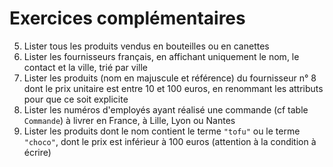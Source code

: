 # Exercices complémentaires

5. Lister tous les produits vendus en bouteilles ou en canettes
6. Lister les fournisseurs français, en affichant uniquement le nom, le contact et la ville, trié par ville
2. Lister les produits (nom en majuscule et référence) du fournisseur n° 8 dont le prix unitaire est entre 10 et 100 euros, en renommant les attributs pour que ce soit explicite
3. Lister les numéros d'employés ayant réalisé une commande (cf table `Commande`) à livrer en France, à Lille, Lyon ou Nantes
4. Lister les produits dont le nom contient le terme `"tofu"` ou le terme `"choco"`, dont le prix est inférieur à 100 euros (attention à la condition à écrire)
